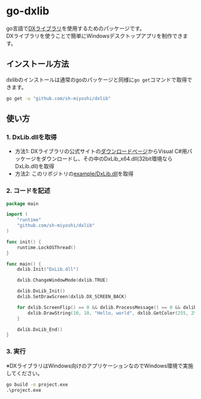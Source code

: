 # go-dxlib

go言語で[DXライブラリ](https://dxlib.xsrv.jp/)を使用するためのパッケージです。  
DXライブラリを使うことで簡単にWindowsデスクトップアプリを制作できます。

## インストール方法

dxlibのインストールは通常のgoのパッケージと同様に`go get`コマンドで取得できます。

```bat
go get -u "github.com/sh-miyoshi/dxlib"
```

## 使い方

### 1. DxLib.dllを取得

- 方法1: DXライブラリの公式サイトの[ダウンロードページ](https://dxlib.xsrv.jp/dxdload.html)からVisual C#用パッケージをダウンロードし、その中のDxLib_x64.dll(32bit環境ならDxLib.dll)を取得
- 方法2: このリポジトリの[example/DxLib.dll](https://github.com/sh-miyoshi/dxlib/raw/master/example/DxLib.dll)を取得

### 2. コードを記述

```go
package main

import (
    "runtime"
    "github.com/sh-miyoshi/dxlib"
)

func init() {
    runtime.LockOSThread()
}

func main() {
    dxlib.Init("DxLib.dll")

    dxlib.ChangeWindowMode(dxlib.TRUE)

    dxlib.DxLib_Init()
    dxlib.SetDrawScreen(dxlib.DX_SCREEN_BACK)

    for dxlib.ScreenFlip() == 0 && dxlib.ProcessMessage() == 0 && dxlib.ClearDrawScreen() == 0 {
        dxlib.DrawString(10, 10, "Hello, world", dxlib.GetColor(255, 255, 255), 0)
    }

    dxlib.DxLib_End()
}
```

### 3. 実行

※DXライブラリはWindows向けのアプリケーションなのでWindows環境で実施してください。

```bat
go build -o project.exe
.\project.exe
```
